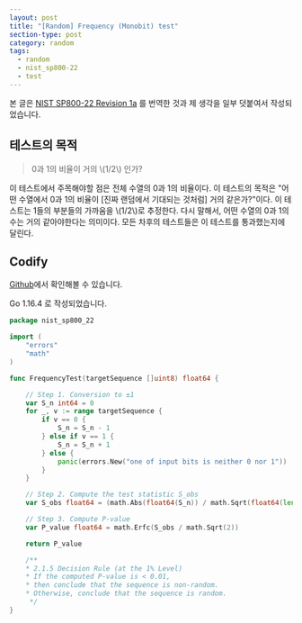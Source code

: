 ```yaml
---
layout: post
title: "[Random] Frequency (Monobit) test"
section-type: post
category: random
tags:
  - random
  - nist_sp800-22
  - test
---
```


본 글은 [NIST SP800-22 Revision 1a](https://nvlpubs.nist.gov/nistpubs/Legacy/SP/nistspecialpublication800-22r1a.pdf) 를 번역한 것과 제 생각을 일부 덧붙여서 작성되었습니다.

## 테스트의 목적

> 0과 1의 비율이 거의 \\(1/2\\) 인가?

이 테스트에서 주목해야할 점은 전체 수열의 0과 1의 비율이다. 이 테스트의 목적은 "어떤 수열에서 0과 1의 비율이 \[진짜 랜덤에서 기대되는 것처럼\] 거의 같은가?"이다. 이 테스트는 1들의 부분들의 가까움을 \\(1/2\\)로 추정한다. 다시 말해서, 어떤 수열의 0과 1의 수는 거의 같아야한다는 의미이다. 모든 차후의 테스트들은 이 테스트를 통과했는지에 달린다.

## Codify

[Github](https://github.com/TyeolRik/RandomnessStatisticalTest/blob/main/nist_sp800_22/frequencyTest.go)에서 확인해볼 수 있습니다.

Go 1.16.4 로 작성되었습니다.

```go
package nist_sp800_22

import (
	"errors"
	"math"
)

func FrequencyTest(targetSequence []uint8) float64 {

	// Step 1. Conversion to ±1
	var S_n int64 = 0
	for _, v := range targetSequence {
		if v == 0 {
			S_n = S_n - 1
		} else if v == 1 {
			S_n = S_n + 1
		} else {
			panic(errors.New("one of input bits is neither 0 nor 1"))
		}
	}

	// Step 2. Compute the test statistic S_obs
	var S_obs float64 = (math.Abs(float64(S_n)) / math.Sqrt(float64(len(targetSequence))))

	// Step 3. Compute P-value
	var P_value float64 = math.Erfc(S_obs / math.Sqrt(2))

	return P_value

	/**
	* 2.1.5 Decision Rule (at the 1% Level)
	* If the computed P-value is < 0.01,
	* then conclude that the sequence is non-random.
	* Otherwise, conclude that the sequence is random.
	 */
}
```

<br><br><br>